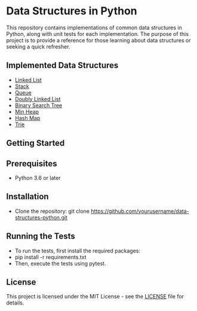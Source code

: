 # Data Structures in Python

This repository contains implementations of common data structures in Python, along with unit tests for each implementation. The purpose of this project is to provide a reference for those learning about data structures or seeking a quick refresher.

## Implemented Data Structures

- [Linked List](src/linked_list.py)
- [Stack](src/stack.py)
- [Queue](src/queue.py)
- [Doubly Linked List](src/doubly_linked_list.py)
- [Binary Search Tree](src/binary_search_tree.py)
- [Min Heap](src/min_heap.py)
- [Hash Map](src/hash_map.py)
- [Trie](src/trie.py)

## Getting Started

## Prerequisites

- Python 3.6 or later

## Installation

- Clone the repository: git clone https://github.com/yourusername/data-structures-python.git

## Running the Tests

- To run the tests, first install the required packages:
- pip install -r requirements.txt
- Then, execute the tests using pytest.

## License

This project is licensed under the MIT License - see the [LICENSE](LICENSE) file for details.
